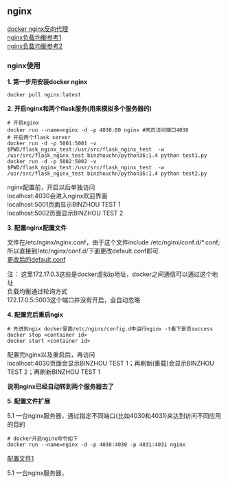 ## nginx

[docker nginx反向代理](https://www.cnblogs.com/dotnet261010/p/12596185.html)<br>
[nginx负载均衡参考1](https://www.jianshu.com/p/4c250c1cd6cd)<br>
[nginx负载均衡参考2](https://www.cnblogs.com/diantong/p/11208508.html)<br>

### nginx使用

**1. 第一步用安装docker nginx**

```shell
docker pull nginx:latest
```

**2. 开启nginx和两个flask服务(用来模拟多个服务器的)**

```shell
# 开启nginx
docker run --name=nginx -d -p 4030:80 nginx #网页访问端口4030
# 开启两个flask server
docker run -d -p 5001:5001 -v $PWD/flask_nginx_test:/usr/src/flask_nginx_test  -w /usr/src/flask_nginx_test binzhouchn/python36:1.4 python test1.py
docker run -d -p 5002:5002 -v $PWD/flask_nginx_test:/usr/src/flask_nginx_test  -w /usr/src/flask_nginx_test binzhouchn/python36:1.4 python test2.py
```

nginx配置前，开启以后单独访问<br>
localhost:4030会进入nginx欢迎界面<br>
localhost:5001页面显示BINZHOU TEST 1<br>
localhost:5002页面显示BINZHOU TEST 2<br>

**3. 配置nginx配置文件**

文件在/etc/nginx/nginx.conf，由于这个文件include /etc/nginx/conf.d/*.conf;所以直接到/etc/nginx/conf.d/下面更改default.conf即可<br>
[更改后的default.conf](default.conf)

注：
这里172.17.0.3这些是docker虚拟ip地址，docker之间通信可以通过这个地址 <br>
负载均衡通过轮询方式 <br>
172.17.0.5:5003这个端口并没有开启，会自动忽略 <br>

**4. 配置完后重启ngix**

```shell
# 先进到ngix docker里面/etc/nginx/config.d中运行nginx -t看下是否success
docker stop <container id>
docker start <container id>
```

配置完nginx以及重启后，再访问<br>
localhost:4030页面会显示BINZHOU TEST 1；再刷新(重载)会显示BINZHOU TEST 2；再刷新BINZHOU TEST 1

**说明nginx已经自动转到两个服务器去了**<br>

**5. 配置文件扩展**

5.1 一台nginx服务器，通过指定不同端口(比如4030和4031)来达到访问不同应用的目的<br>
```shell
# docker开启nginx命令如下
docker run --name=nginx -d -p 4030:4030 -p 4031:4031 nginx
```
[配置文件1](default1.conf)

5.1 一台nginx服务器，

